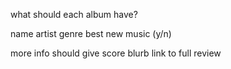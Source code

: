what should each album have?

name
artist
genre
best new music (y/n)

  more info should give
    score
    blurb
    link to full review